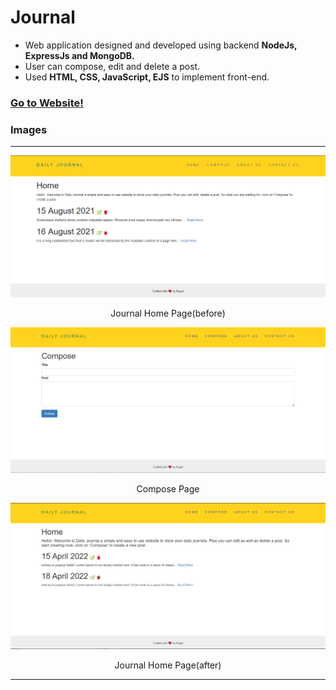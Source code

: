 # Journal

-	Web application designed and developed using backend **NodeJs, ExpressJs and MongoDB.**
-	User can compose, edit and delete a  post.
-	Used **HTML, CSS, JavaScript, EJS** to implement front-end.    

### [Go to Website!](https://journal01.herokuapp.com/)

  

### Images
---
![Journal](images/Journal.png "Journal")
<p align="center">Journal Home Page(before)</p>


![Journal](images/journal-post.jpg "Compose")
<p align="center">Compose Page</p>

![Journal](images/journal-home.jpg "Home")
<p align="center">Journal Home Page(after)</p>

 ----
